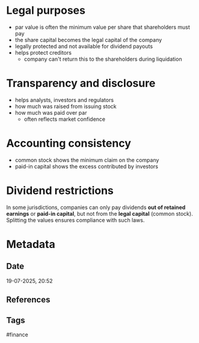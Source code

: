 # Legal purposes
- par value is often the minimum value per share that shareholders must pay
- the share capital becomes the legal capital of the company
- legally protected and not available for dividend payouts
- helps protect creditors
	- company can't return this to the shareholders during liquidation
# Transparency and disclosure
- helps analysts, investors and regulators
- how much was raised from issuing stock
- how much was paid over par
	- often reflects market confidence
# Accounting consistency
- common stock shows the minimum claim on the company
- paid-in capital shows the excess contributed by investors
# Dividend restrictions
In some jurisdictions, companies can only pay dividends **out of retained earnings** or **paid-in capital**, but not from the **legal capital** (common stock). Splitting the values ensures compliance with such laws.
# Metadata
## Date
19-07-2025, 20:52
## References
## Tags
#finance 